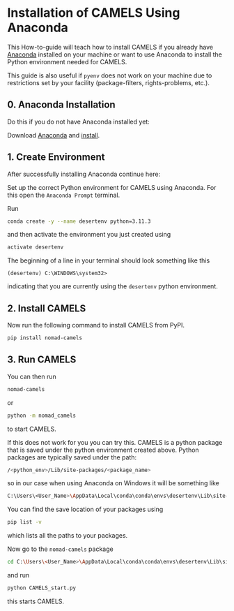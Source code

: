 # Installation of CAMELS Using Anaconda

This How-to-guide will teach how to install CAMELS if you already have [Anaconda](https://www.anaconda.com/) installed on your machine or want to use Anaconda to install the Python environment needed for CAMELS.

This guide is also useful if `pyenv` does not work on your machine due to restrictions set by your facility (package-filters, rights-problems, etc.).

## 0. Anaconda Installation

Do this if you do not have Anaconda installed yet:

Download [Anaconda](https://www.anaconda.com/download) and [install](https://docs.anaconda.com/anaconda/install/).

## 1. Create Environment

After successfully installing Anaconda continue here:

Set up the correct Python environment for CAMELS using Anaconda. For this open the `Anaconda Prompt` terminal. 

Run 

```bash
conda create -y --name desertenv python=3.11.3 
```
and then activate the environment you just created using

```bash
activate desertenv
```
The beginning of a line in your terminal should look something like this  
```
(desertenv) C:\WINDOWS\system32> 
```
indicating that you are currently using the `desertenv` python environment.

## 2. Install CAMELS

Now run the following command to install CAMELS from PyPI.

```bash
pip install nomad-camels
```

## 3. Run CAMELS

You can then run

```bash
nomad-camels
```

 or  

```bash
python -m nomad_camels
```

to start CAMELS.

If this does not work for you you can try this.
CAMELS is a python package that is saved under the python environment created above. Python packages are typically saved under the path:

```bash
/<python_env>/Lib/site-packages/<package_name>
``` 

so in our case when using Anaconda on Windows it will be something like

```bash
C:\Users\<User_Name>\AppData\Local\conda\conda\envs\desertenv\Lib\site-packages
```

You can find the save location of your packages using 

```bash
pip list -v
```

which lists all the paths to your packages.

Now go to the `nomad-camels` package 

```bash
cd C:\Users\<User_Name>\AppData\Local\conda\conda\envs\desertenv\Lib\site-packages\nomad-camels\
```

and run

```bash
python CAMELS_start.py
```

this starts CAMELS.
